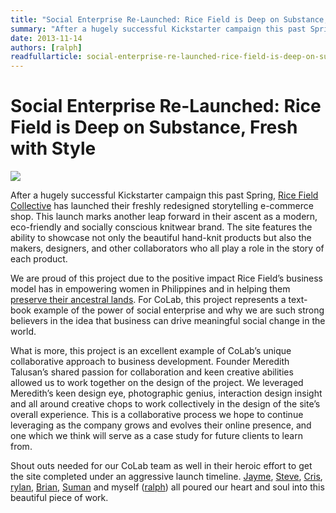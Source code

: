 ```yaml
---
title: "Social Enterprise Re-Launched: Rice Field is Deep on Substance, Fresh with Style"
summary: "After a hugely successful Kickstarter campaign this past Spring, Rice Field Collective has launched their freshly redesigned storytelling e-commerce shop. This launch marks another leap forward in their ascent as a modern, eco-friendly and socially conscious knitwear brand. The site features the ability to showcase not only the beautiful hand-knit products but also the makers, designers, and other collaborators who all play a role in the story of each product."
date: 2013-11-14
authors: [ralph]
readfullarticle: social-enterprise-re-launched-rice-field-is-deep-on-substance-fresh-with-style
---
```


# Social Enterprise Re-Launched: Rice Field is Deep on Substance, Fresh with Style

<a href="http://www.ricefield.co/"><img src="/assets/img/blog/2013-11-14.png" class="center-element"></a>

After a hugely successful Kickstarter campaign this past Spring, [Rice Field Collective](http://www.ricefield.co/) has launched their freshly redesigned storytelling e-commerce shop. This launch marks another leap forward in their ascent as a modern, eco-friendly and socially conscious knitwear brand. The site features the ability to showcase not only the beautiful hand-knit products but also the makers, designers, and other collaborators who all play a role in the story of each product.

We are proud of this project due to the positive impact Rice Field’s business model has in empowering women in Philippines and in helping them [preserve their ancestral lands](http://ricefield.co/world/#preserving-a-way-of-life). For CoLab, this project represents a text-book example of the power of social enterprise and why we are such strong believers in the idea that business can drive meaningful social change in the world.

What is more, this project is an excellent example of CoLab’s unique collaborative approach to business development.  Founder Meredith Talusan’s shared passion for collaboration and keen creative abilities allowed us to work together on the design of the project.  We leveraged Meredith’s keen design eye, photographic genius, interaction design insight and all around creative chops to work collectively in the design of the site’s overall experience.  This is a collaborative process we hope to continue leveraging as the company grows and evolves their online presence, and one which we think will serve as a case study for future clients to learn from.

Shout outs needed for our CoLab team as well in their heroic effort to get the site completed under an aggressive launch timeline. [Jayme](http://colab.coop/team), [Steve](http://colab.coop/team), [Cris](http://colab.coop/team), [rylan](http://colab.coop/team), [Brian](http://colab.coop/team), [Suman](http://colab.coop/team) and myself ([ralph](http://colab.coop/team)) all poured our heart and soul into this beautiful piece of work.
